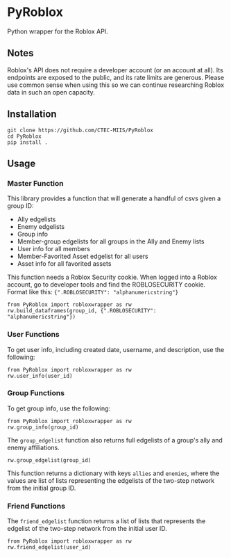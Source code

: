 # PyRoblox
Python wrapper for the Roblox API.

## Notes
Roblox's API does not require a developer account (or an account at all). Its endpoints are exposed to the public, and its rate limits are generous. Please use common sense when using this so we can continue researching Roblox data in such an open capacity.

## Installation

```
git clone https://github.com/CTEC-MIIS/PyRoblox
cd PyRoblox
pip install .
```

## Usage
### Master Function
This library provides a function that will generate a handful of csvs given a group ID:
* Ally edgelists 
* Enemy edgelists
* Group info
* Member-group edgelists for all groups in the Ally and Enemy lists
* User info for all members
* Member-Favorited Asset edgelist for all users
* Asset info for all favorited assets

This function needs a Roblox Security cookie. When logged into a Roblox account, go to developer tools and find the ROBLOSECURITY cookie. Format like this: `{".ROBLOSECURITY": "alphanumericstring"}`

```
from PyRoblox import robloxwrapper as rw
rw.build_dataframes(group_id, {".ROBLOSECURITY": "alphanumericstring"})
```

### User Functions

To get user info, including created date, username, and description, use the following:

```
from PyRoblox import robloxwrapper as rw
rw.user_info(user_id)
```

### Group Functions

To get group info, use the following:

```
from PyRoblox import robloxwrapper as rw
rw.group_info(group_id)
```

The `group_edgelist` function also returns full edgelists of a group's ally and enemy affiliations. 

```rw.group_edgelist(group_id)```

This function returns a dictionary with keys `allies` and `enemies`, where the values are list of lists representing the edgelists of the two-step network from the initial group ID.

### Friend Functions

The `friend_edgelist` function returns a list of lists that represents the edgelist of the two-step network from the initial user ID. 

```
from PyRoblox import robloxwrapper as rw
rw.friend_edgelist(user_id)
```
